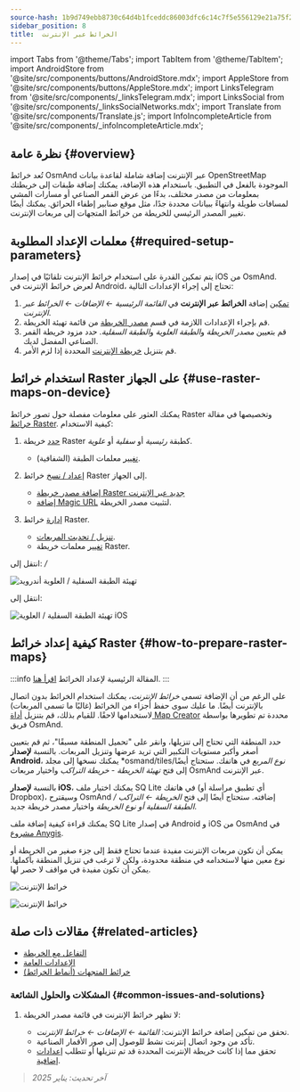 ```yaml
---
source-hash: 1b9d749ebb8730c64d4b1fceddc86003dfc6c14c7f5e556129e21a75f245cdc3
sidebar_position: 8
title:  الخرائط عبر الإنترنت
---
```

import Tabs from '@theme/Tabs';
import TabItem from '@theme/TabItem';
import AndroidStore from '@site/src/components/buttons/AndroidStore.mdx';
import AppleStore from '@site/src/components/buttons/AppleStore.mdx';
import LinksTelegram from '@site/src/components/_linksTelegram.mdx';
import LinksSocial from '@site/src/components/_linksSocialNetworks.mdx';
import Translate from '@site/src/components/Translate.js';
import InfoIncompleteArticle from '@site/src/components/_infoIncompleteArticle.mdx';



## نظرة عامة {#overview}

تُعد خرائط OsmAnd عبر الإنترنت إضافة شاملة لقاعدة بيانات OpenStreetMap الموجودة بالفعل في التطبيق. باستخدام هذه الإضافة، يمكنك إضافة طبقات إلى خريطتك بمعلومات من مصدر مختلف، بدءًا من عرض القمر الصناعي أو مسارات المشي لمسافات طويلة وانتهاءً ببيانات محددة جدًا، مثل موقع صنابير إطفاء الحرائق. يمكنك أيضًا تغيير المصدر الرئيسي للخريطة من خرائط المتجهات إلى مربعات الإنترنت.


## معلمات الإعداد المطلوبة {#required-setup-parameters}

يتم تمكين القدرة على استخدام خرائط الإنترنت تلقائيًا في إصدار iOS من OsmAnd. لعرض خرائط الإنترنت في Android، تحتاج إلى إجراء الإعدادات التالية:

1. [تمكين](../plugins/index.md#enable--disable) إضافة **الخرائط عبر الإنترنت** في *القائمة الرئيسية ← الإضافات ← الخرائط عبر الإنترنت*.
2. قم بإجراء الإعدادات اللازمة في قسم [مصدر الخريطة](../map/raster-maps.md#select-raster-maps) من قائمة تهيئة الخريطة.
3. قم بتعيين *مصدر الخريطة* و*الطبقة العلوية* و*الطبقة السفلية*. حدد مزود خريطة القمر الصناعي المفضل لديك.
4. قم بتنزيل [خريطة الإنترنت](#how-to-prepare-raster-maps) المحددة إذا لزم الأمر.


## استخدام خرائط Raster على الجهاز {#use-raster-maps-on-device}

يمكنك العثور على معلومات مفصلة حول تصور خرائط Raster وتخصيصها في مقالة [خرائط Raster](../map/raster-maps.md). كيفية الاستخدام:

1. [حدد](../map/raster-maps.md#select-raster-maps) خريطة Raster كطبقة *رئيسية* أو *سفلية* أو *علوية*.
    - [تغيير](../map/raster-maps.md#how-to-use-raster-maps) معلمات الطبقة (الشفافية).

2. [إعداد / نسخ](../map/raster-maps.md#prepare--copy-raster-maps-to-device) خرائط Raster إلى الجهاز.
    - [إضافة مصدر خريطة Raster جديد عبر الإنترنت](../map/raster-maps.md#add-new-online-raster-map-source)
    - [إضافة Magic URL](../map/raster-maps.md#magic-url-to-install-map-source) لتثبيت مصدر الخريطة.

3. [إدارة](../map/raster-maps.md#manage-raster-maps) خرائط Raster.
    - [تنزيل / تحديث المربعات](../map/raster-maps.md#download--update-tiles).
    - [تغيير](../map/raster-maps.md#change-raster-map-parameters) معلمات خريطة Raster.


<Tabs groupId="operating-systems">

<TabItem value="android" label="أندرويد">  

انتقل إلى: *<Translate android="true" ids="shared_string_menu,configure_map,layer_overlay"/> / <Translate android="true" ids="layer_underlay"/>*

![تهيئة الطبقة السفلية / العلوية أندرويد](@site/static/img/plugins/online-maps/config-underlay-overlay-android.png)

</TabItem>

<TabItem value="ios" label="iOS">  

انتقل إلى: *<Translate ios="true" ids="shared_string_menu,configure_map,map_settings_overunder"/>*

![تهيئة الطبقة السفلية / العلوية iOS](@site/static/img/plugins/online-maps/config-underlay-overlay-ios.png)

</TabItem>

</Tabs>


## كيفية إعداد خرائط Raster {#how-to-prepare-raster-maps}

:::info
المقالة الرئيسية لإعداد الخرائط [اقرأ هنا](https://docs.osmand.net/docs/technical/map-creation/create-offline-maps-yourself#raster-maps-advanced).
:::

على الرغم من أن الإضافة تسمى *خرائط الإنترنت*، يمكنك استخدام الخرائط بدون اتصال بالإنترنت أيضًا. ما عليك سوى حفظ أجزاء من الخرائط (غالبًا ما تسمى المربعات) لاستخدامها لاحقًا. للقيام بذلك، قم بتنزيل [أداة Map Creator](http://download.osmand.net/latest-night-build/OsmAndMapCreator-main.zip) محددة تم تطويرها بواسطة فريق OsmAnd.

حدد المنطقة التي تحتاج إلى تنزيلها، وانقر على "تحميل المنطقة مسبقًا"، ثم قم بتعيين أصغر وأكبر مستويات التكبير التي تريد عرضها وتنزيل المربعات.
بالنسبة **لإصدار Android**، يمكنك نسخها إلى مجلد *osmand/tiles/*نوع المربع* في هاتفك. ستحتاج أيضًا إلى فتح *تهيئة الخريطة - خريطة التراكب* واختيار مربعات OsmAnd عبر الإنترنت.

بالنسبة **لإصدار iOS**، يمكنك اختيار ملف SQ Lite في هاتفك (أي تطبيق مراسلة أو Dropbox)، وسيقترح OsmAnd إضافته. ستحتاج أيضًا إلى فتح *الخريطة ← التراكب / الطبقة السفلية أو نوع الخريطة* واختيار مصدر خريطة جديد.

يمكنك قراءة كيفية إضافة ملف SQ Lite في إصدار Android و iOS من OsmAnd في [مشروع Anygis](https://anygis.ru/Web/Html/Osmand_en).


يمكن أن تكون مربعات الإنترنت مفيدة عندما تحتاج فقط إلى جزء صغير من الخريطة أو نوع معين منها لاستخدامه في منطقة محدودة، ولكن لا ترغب في تنزيل المنطقة بأكملها. يمكن أن تكون مفيدة في مواقف لا حصر لها.

![خرائط الإنترنت](@site/static/img/plugins/online-maps/map_creator.jpg)

![خرائط الإنترنت](@site/static/img/plugins/online-maps/map_creator_menu.jpg)


## مقالات ذات صلة {#related-articles}

- [التفاعل مع الخريطة](../../user/map/interact-with-map.md)
- [الإعدادات العامة](../../user/personal/global-settings.md)
- [خرائط المتجهات (أنماط الخرائط)](../../user/map/vector-maps.md)

### المشكلات والحلول الشائعة {#common-issues-and-solutions}

1. لا تظهر خرائط الإنترنت في قائمة مصدر الخريطة:  
  
    - تحقق من تمكين إضافة خرائط الإنترنت: *القائمة ← الإضافات ← خرائط الإنترنت*.  
    - تأكد من وجود اتصال إنترنت نشط للوصول إلى صور الأقمار الصناعية.  
    - تحقق مما إذا كانت خريطة الإنترنت المحددة قد تم تنزيلها أو تتطلب [إعدادات إضافية](../map/raster-maps.md#select-raster-maps).

> *آخر تحديث: يناير 2025*